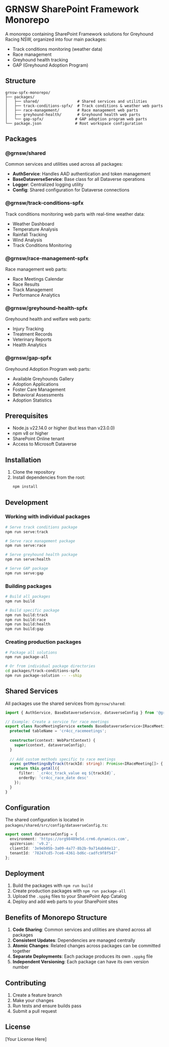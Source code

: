 # GRNSW SharePoint Framework Monorepo

A monorepo containing SharePoint Framework solutions for Greyhound Racing NSW, organized into four main packages:
- Track conditions monitoring (weather data)
- Race management
- Greyhound health tracking
- GAP (Greyhound Adoption Program)

## Structure

```
grnsw-spfx-monorepo/
├── packages/
│   ├── shared/                 # Shared services and utilities
│   ├── track-conditions-spfx/  # Track conditions & weather web parts
│   ├── race-management/        # Race management web parts
│   ├── greyhound-health/       # Greyhound health web parts
│   └── gap-spfx/              # GAP adoption program web parts
└── package.json               # Root workspace configuration
```

## Packages

### @grnsw/shared
Common services and utilities used across all packages:
- **AuthService**: Handles AAD authentication and token management
- **BaseDataverseService**: Base class for all Dataverse operations
- **Logger**: Centralized logging utility
- **Config**: Shared configuration for Dataverse connections

### @grnsw/track-conditions-spfx
Track conditions monitoring web parts with real-time weather data:
- Weather Dashboard
- Temperature Analysis
- Rainfall Tracking
- Wind Analysis
- Track Conditions Monitoring

### @grnsw/race-management-spfx
Race management web parts:
- Race Meetings Calendar
- Race Results
- Track Management
- Performance Analytics

### @grnsw/greyhound-health-spfx
Greyhound health and welfare web parts:
- Injury Tracking
- Treatment Records
- Veterinary Reports
- Health Analytics

### @grnsw/gap-spfx
Greyhound Adoption Program web parts:
- Available Greyhounds Gallery
- Adoption Applications
- Foster Care Management
- Behavioral Assessments
- Adoption Statistics

## Prerequisites

- Node.js v22.14.0 or higher (but less than v23.0.0)
- npm v8 or higher
- SharePoint Online tenant
- Access to Microsoft Dataverse

## Installation

1. Clone the repository
2. Install dependencies from the root:
   ```bash
   npm install
   ```

## Development

### Working with individual packages

```bash
# Serve track conditions package
npm run serve:track

# Serve race management package
npm run serve:race

# Serve greyhound health package
npm run serve:health

# Serve GAP package
npm run serve:gap
```

### Building packages

```bash
# Build all packages
npm run build

# Build specific package
npm run build:track
npm run build:race
npm run build:health
npm run build:gap
```

### Creating production packages

```bash
# Package all solutions
npm run package-all

# Or from individual package directories
cd packages/track-conditions-spfx
npm run package-solution -- --ship
```

## Shared Services

All packages use the shared services from `@grnsw/shared`:

```typescript
import { AuthService, BaseDataverseService, dataverseConfig } from '@grnsw/shared';

// Example: Create a service for race meetings
export class RaceMeetingService extends BaseDataverseService<IRaceMeeting> {
  protected tableName = 'cr4cc_racemeetings';
  
  constructor(context: WebPartContext) {
    super(context, dataverseConfig);
  }
  
  // Add custom methods specific to race meetings
  async getMeetingsByTrack(trackId: string): Promise<IRaceMeeting[]> {
    return this.getAll({
      filter: `_cr4cc_track_value eq ${trackId}`,
      orderBy: 'cr4cc_race_date desc'
    });
  }
}
```

## Configuration

The shared configuration is located in `packages/shared/src/config/dataverseConfig.ts`:

```typescript
export const dataverseConfig = {
  environment: 'https://org98489e5d.crm6.dynamics.com',
  apiVersion: 'v9.2',
  clientId: '3e9eb05b-3a09-4a77-8b2b-9a714ab84e12',
  tenantId: '78247cd5-7ce6-4361-bd6c-cadfc9f8f547'
};
```

## Deployment

1. Build the packages with `npm run build`
2. Create production packages with `npm run package-all`
3. Upload the `.sppkg` files to your SharePoint App Catalog
4. Deploy and add web parts to your SharePoint sites

## Benefits of Monorepo Structure

1. **Code Sharing**: Common services and utilities are shared across all packages
2. **Consistent Updates**: Dependencies are managed centrally
3. **Atomic Changes**: Related changes across packages can be committed together
4. **Separate Deployments**: Each package produces its own `.sppkg` file
5. **Independent Versioning**: Each package can have its own version number

## Contributing

1. Create a feature branch
2. Make your changes
3. Run tests and ensure builds pass
4. Submit a pull request

## License

[Your License Here]